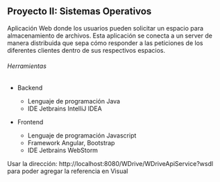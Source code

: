 Proyecto II: Sistemas Operativos
----------------------------------

Aplicación Web donde los usuarios pueden solicitar un espacio para 
almacenamiento de archivos. Esta aplicación se conecta a un server 
de manera distribuida que sepa cómo responder a las peticiones de los
diferentes clientes dentro de sus respectivos espacios.

###### Herramientas

* Backend
    * Lenguaje de programación Java
    * IDE Jetbrains IntelliJ IDEA
    
* Frontend
    * Lenguaje de programación Javascript
    * Framework Angular, Bootstrap
    * IDE Jetbrains WebStorm
    
Usar la dirección: http://localhost:8080/WDrive/WDriveApiService?wsdl
para poder agregar la referencia en Visual